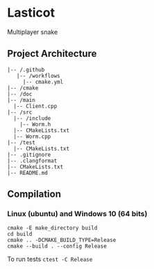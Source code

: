 # Lasticot

Multiplayer snake

## Project Architecture

```
|-- /.github
   |-- /workflows
     |-- cmake.yml
|-- /cmake
|-- /doc
|-- /main
  |-- Client.cpp
|-- /src
  |-- /include
    |-- Worm.h
  |-- CMakeLists.txt
  |-- Worm.cpp
|-- /test
  |-- CMakeLists.txt
|-- .gitignore
|-- .clangformat
|-- CMakeLists.txt
|-- README.md
```

## Compilation

### Linux (ubuntu) and Windows 10 (64 bits)

```
cmake -E make_directory build 
cd build
cmake .. -DCMAKE_BUILD_TYPE=Release
cmake --build . --config Release
```

To run tests
```ctest -C Release```
